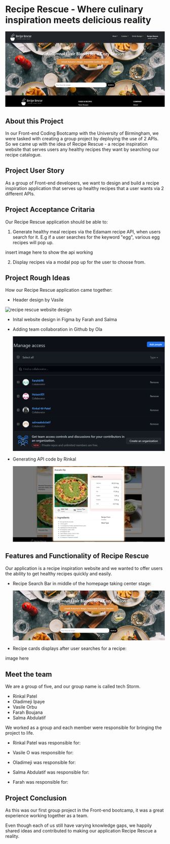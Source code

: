 # Recipe Rescue - Where culinary inspiration meets delicious reality

![Recipe Rescue website design](<assets/images/recipes rescue website design.png>)

## About this Project

In our Front-end Coding Bootcamp with the University of Birmingham, we were tasked with creating a group project by deploying the use of 2 APIs. So we came up with the idea of Recipe Rescue - a recipe inspiration website that serves users any healthy recipes they want by searching our recipe catalogue.

## Project User Story

As a group of Front-end developers, we want to design and build a recipe inspiration application that serves up healthy recipes that a user wants via 2 different APIs.

## Project Acceptance Critaria

Our Recipe Rescue application should be able to:

1. Generate healthy meal recipes via the Edamam recipe API, when users search for it. E.g if a user searches for the keyword "egg", various egg recipes will pop up.

insert image here to show the api working

2. Display recipes via a modal pop up for the user to choose from.

## Project Rough Ideas

How our Recipe Rescue application came together:

- Header design by Vasile

![recipe rescue website design](<assets/images/recipes rescue header design idea.gif>)

- Inital website design in Figma by Farah and Salma

- Adding team collaboration in Github by Ola

  ![team collaboration in github](<assets/images/team collaboration in github.png>)

* Generating API code by Rinkal

  ![recipe API pop up modal](<assets/images/recipe API modal pop up.png>)

## Features and Functionality of Recipe Rescue

Our application is a recipe inspiration website and we wanted to offer users the ability to get healthy recipes quickly and easily.

- Recipe Search Bar in middle of the homepage taking center stage:

  ![recipe rescue search bar](<assets/images/recipe rescue search bar.png>)

* Recipe cards displays after user searches for a recipe:

image here

## Meet the team

We are a group of five, and our group name is called tech Storm.

- Rinkal Patel
- Oladimeji Ipaye
- Vasile Orbu
- Farah Boujana
- Salma Abdulatif

We worked as a group and each member were responsible for bringing the project to life.

- Rinkal Patel was responsible for:

- Vasile O was responsible for:

- Oladimeji was responsible for:

- Salma Abdulatif was responsible for:

- Farah was responsible for:

## Project Conclusion

As this was our first group project in the Front-end bootcamp, it was a great experience working together as a team.

Even though each of us still have varying knowledge gaps, we happily shared ideas and contributed to making our application Recipe Rescue a reality.
